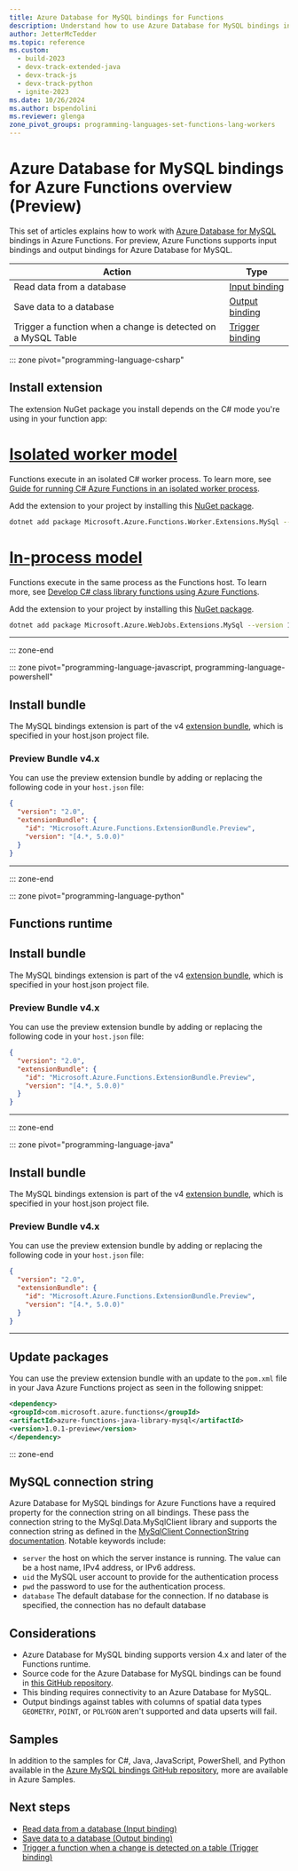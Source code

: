 ```yaml
---
title: Azure Database for MySQL bindings for Functions
description: Understand how to use Azure Database for MySQL bindings in Azure Functions.
author: JetterMcTedder
ms.topic: reference
ms.custom:
  - build-2023
  - devx-track-extended-java
  - devx-track-js
  - devx-track-python
  - ignite-2023
ms.date: 10/26/2024
ms.author: bspendolini
ms.reviewer: glenga
zone_pivot_groups: programming-languages-set-functions-lang-workers
---
```


# Azure Database for MySQL bindings for Azure Functions overview (Preview)

This set of articles explains how to work with [Azure Database for MySQL](/azure/mysql/index) bindings in Azure Functions. For preview, Azure Functions supports input bindings and output bindings for Azure Database for MySQL.

| Action | Type |
|---------|---------|
| Read data from a database | [Input binding](./functions-bindings-azure-mysql-input.md) |
| Save data to a database |[Output binding](./functions-bindings-azure-mysql-output.md) |
| Trigger a function when a change is detected on a MySQL Table | [Trigger binding](./functions-bindings-azure-mysql-trigger.md) |

::: zone pivot="programming-language-csharp"

## Install extension

The extension NuGet package you install depends on the C# mode you're using in your function app:

# [Isolated worker model](#tab/isolated-process)

Functions execute in an isolated C# worker process. To learn more, see [Guide for running C# Azure Functions in an isolated worker process](dotnet-isolated-process-guide.md).

Add the extension to your project by installing this [NuGet package](https://www.nuget.org/packages/Microsoft.Azure.Functions.Worker.Extensions.MySql/1.0.3-preview/).

```bash
dotnet add package Microsoft.Azure.Functions.Worker.Extensions.MySql --version 1.0.3-preview
```

# [In-process model](#tab/in-process)

Functions execute in the same process as the Functions host. To learn more, see [Develop C# class library functions using Azure Functions](functions-dotnet-class-library.md).

Add the extension to your project by installing this [NuGet package](https://www.nuget.org/packages/Microsoft.Azure.WebJobs.Extensions.MySql/1.0.3-preview).

```bash
dotnet add package Microsoft.Azure.WebJobs.Extensions.MySql --version 1.0.3-preview
```

---

::: zone-end


::: zone pivot="programming-language-javascript, programming-language-powershell"


## Install bundle

The MySQL bindings extension is part of the v4 [extension bundle](https://learn.microsoft.com/azure/azure-functions/functions-bindings-register#extension-bundles), which is specified in your host.json project file.


### Preview Bundle v4.x

You can use the preview extension bundle by adding or replacing the following code in your `host.json` file:

```json
{
  "version": "2.0",
  "extensionBundle": {
    "id": "Microsoft.Azure.Functions.ExtensionBundle.Preview",
    "version": "[4.*, 5.0.0)"
  }
}
```

---

::: zone-end


::: zone pivot="programming-language-python"

## Functions runtime


## Install bundle

The MySQL bindings extension is part of the v4 [extension bundle](https://learn.microsoft.com/azure/azure-functions/functions-bindings-register#extension-bundles), which is specified in your host.json project file.


### Preview Bundle v4.x

You can use the preview extension bundle by adding or replacing the following code in your `host.json` file:

```json
{
  "version": "2.0",
  "extensionBundle": {
    "id": "Microsoft.Azure.Functions.ExtensionBundle.Preview",
    "version": "[4.*, 5.0.0)"
  }
}
```

---

::: zone-end


::: zone pivot="programming-language-java"


## Install bundle

The MySQL bindings extension is part of the v4 [extension bundle](https://learn.microsoft.com/azure/azure-functions/functions-bindings-register#extension-bundles), which is specified in your host.json project file.

### Preview Bundle v4.x

You can use the preview extension bundle by adding or replacing the following code in your `host.json` file:

```json
{
  "version": "2.0",
  "extensionBundle": {
    "id": "Microsoft.Azure.Functions.ExtensionBundle.Preview",
    "version": "[4.*, 5.0.0)"
  }
}
```

---

## Update packages

You can use the preview extension bundle with an update to the `pom.xml` file in your Java Azure Functions project as seen in the following snippet:

```xml
<dependency>
<groupId>com.microsoft.azure.functions</groupId>
<artifactId>azure-functions-java-library-mysql</artifactId>
<version>1.0.1-preview</version>
</dependency>
```

::: zone-end

## MySQL connection string

Azure Database for MySQL bindings for Azure Functions have a required property for the connection string on all bindings. These pass the connection string to the MySql.Data.MySqlClient library and supports the connection string as defined in the [MySqlClient ConnectionString documentation](https://dev.mysql.com/doc/connector-net/en/connector-net-connections-string.html).  Notable keywords include:

- `server` the host on which the server instance is running. The value can be a host name, IPv4 address, or IPv6 address. 
- `uid` the MySQL user account to provide for the authentication process
- `pwd` the password to use for the authentication process. 
- `database` The default database for the connection. If no database is specified, the connection has no default database

## Considerations

- Azure Database for MySQL binding supports version 4.x and later of the Functions runtime.
- Source code for the Azure Database for MySQL bindings can be found in [this GitHub repository](https://github.com/Azure/azure-functions-mysql-extension/tree/main/src).
- This binding requires connectivity to an Azure Database for MySQL.
- Output bindings against tables with columns of spatial data types `GEOMETRY`, `POINT`, or `POLYGON` aren't supported and data upserts will fail.  

## Samples

In addition to the samples for C#, Java, JavaScript, PowerShell, and Python available in the [Azure MySQL bindings GitHub repository](https://github.com/Azure/azure-functions-mysql-extension/tree/main/samples), more are available in Azure Samples.


## Next steps

- [Read data from a database (Input binding)](./functions-bindings-azure-mysql-input.md)
- [Save data to a database (Output binding)](./functions-bindings-azure-mysql-output.md)
- [Trigger a function when a change is detected on a table (Trigger binding)](./functions-bindings-azure-mysql-trigger.md)
